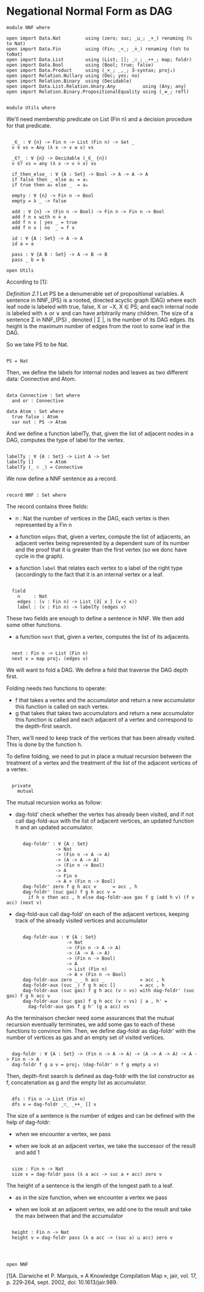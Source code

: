 # Negational Normal Form as DAG

```
module NNF where

open import Data.Nat         using (zero; suc; _⊔_; _+_) renaming (ℕ to Nat)
open import Data.Fin         using (Fin; _<_; _≟_) renaming (toℕ to toNat)
open import Data.List        using (List; []; _∷_; _++_; map; foldr)
open import Data.Bool        using (Bool; true; false)
open import Data.Product     using (_×_; _,_; ∃-syntax; proj₁)
open import Relation.Nullary using (Dec; yes; no)
open import Relation.Binary  using (Decidable)
open import Data.List.Relation.Unary.Any          using (Any; any)
open import Relation.Binary.PropositionalEquality using (_≡_; refl)


module Utils where
```

We'll need membership predicate on List (Fin n) and a decision
procedure for that predicate.

```

  _∈_ : ∀ {n} -> Fin n -> List (Fin n) -> Set _
  v ∈ vs = Any (λ x -> v ≡ x) vs

  _∈?_ : ∀ {n} -> Decidable (_∈_ {n})
  v ∈? vs = any (λ x -> v ≟ x) vs

  if_then_else_ : ∀ {A : Set} -> Bool -> A -> A -> A
  if false then _ else a₁ = a₁
  if true then a₀ else _  = a₀

  empty : ∀ {n} -> Fin n -> Bool
  empty = λ _ -> false
  
  add : ∀ {n} -> (Fin n -> Bool) -> Fin n -> Fin n -> Bool
  add f n x with n ≟ x
  add f n x | yes _ = true
  add f n x | no  _ = f x

  id : ∀ {A : Set} -> A -> A
  id a = a

  pass : ∀ {A B : Set} -> A -> B -> B
  pass _ b = b

open Utils
```

According to [1]:

  *Definition 2.1* Let PS be a denumerable set of propositional
  variables. A sentence in NNF_{PS} is a rooted, directed acyclic
  graph (DAG) where each leaf node is labeled with true, false, X or
  ¬X, X ∈ PS; and each internal node is labeled with ∧ or ∨ and can
  have arbitrarily many children. The size of a sentence Σ in NNF_{PS}
  , denoted | Σ |, is the number of its DAG edges. Its height is the
  maximum number of edges from the root to some leaf in the DAG.

So we take PS to be Nat.

```

PS = Nat

```

Then, we define the labels for internal nodes and leaves as two
different data: Connective and Atom.

```

data Connective : Set where
  and or : Connective

data Atom : Set where
  true false : Atom
  var not : PS -> Atom

```

And we define a function labelTy, that, given the list of adjacent
nodes in a DAG, computes the type of label for the vertex.

```

labelTy : ∀ {A : Set} -> List A -> Set
labelTy []      = Atom
labelTy (_ ∷ _) = Connective

```

We now define a NNF sentence as a record. 

```

record NNF : Set where

```

The record contains three fields:

  - n : Nat the number of vertices in the DAG, each vertex is then
    represented by a Fin n
    
  - a function `edges` that, given a vertex, compute the list of
    adjacents, an adjacent vertex being represented by a dependent sum
    of its number and the proof that it is greater than the first
    vertex (so we donc have cycle in the graph).

  - a function `label` that relates each vertex to a label of the
    right type (accordingly to the fact that it is an internal vertex
    or a leaf.

```

  field
    n     : Nat
    edges : (v : Fin n) -> List (∃[ x ] (v < x))
    label : (v : Fin n) -> labelTy (edges v)

```

These two fields are enough to define a sentence in NNF. We then add
some other functions.

  - a function `next` that, given a vertex, computes the list of its
    adjacents.

```

  next : Fin n -> List (Fin n)
  next v = map proj₁ (edges v)

```

We will want to fold a DAG. We define a fold that traverse the DAG
depth first.

Folding needs two functions to operate:

  - f that takes a vertex and the accumulator and return a new accumulator
    this function is called on each vertex.
  - g that takes that takes two accumulators and return a new accumulator
    this function is called and each adjacent of a vertex and correspond
    to the depth-first search.

Then, we'll need to keep track of the vertices that has been already
visited. This is done by the function h.

To define folding, we need to put in place a mutual recursion between
the treatment of a vertex and the treatment of the list of the
adjacent vertices of a vertex.

```

  private
    mutual

```

The mutual recursion works as follow:

  - dag-fold' check whether the vertex has already been visited, and
    if not call dag-fold-aux with the list of adjacent vertices, an
    updated function h and an updated accumulator.

```

      dag-foldr' : ∀ {A : Set}
                  -> Nat
                  -> (Fin n -> A -> A)
                  -> (A -> A -> A)
                  -> (Fin n -> Bool)
                  -> A
                  -> Fin n
                  -> A × (Fin n -> Bool)
      dag-foldr' zero f g h acc v      = acc , h
      dag-foldr' (suc gas) f g h acc v =
        if h v then acc , h else dag-foldr-aux gas f g (add h v) (f v acc) (next v)

```

  - dag-fold-aux call dag-fold' on each of the adjacent vertices,
    keeping track of the already visited vertices and accumulator


```

      dag-foldr-aux : ∀ {A : Set}       
                      -> Nat               
                      -> (Fin n -> A -> A) 
                      -> (A -> A -> A)     
                      -> (Fin n -> Bool)   
                      -> A                 
                      -> List (Fin n)      
                      -> A × (Fin n -> Bool)
      dag-foldr-aux zero _ _ h acc _             = acc , h
      dag-foldr-aux (suc _) f g h acc []         = acc , h
      dag-foldr-aux (suc gas) f g h acc (v ∷ vs) with dag-foldr' (suc gas) f g h acc v
      dag-foldr-aux (suc gas) f g h acc (v ∷ vs) | a , h' =
        dag-foldr-aux gas f g h' (g a acc) vs

```

As the terminaison checker need some assurances that the mutual
recursion eventually terminates, we add some gas to each of these
functions to convince him. Then, we define dag-foldr as dag-foldr'
with the number of vertices as gas and an empty set of visited
vertices.
    
```

  dag-foldr : ∀ {A : Set} -> (Fin n -> A -> A) -> (A -> A -> A) -> A -> Fin n -> A
  dag-foldr f g a v = proj₁ (dag-foldr' n f g empty a v)

```

Then, depth-first search is defined as dag-foldr with the list
constructor as f, concatenation as g and the empty list as
accumulator.

```

  dfs : Fin n -> List (Fin n)
  dfs v = dag-foldr _∷_ _++_ [] v

```

The size of a sentence is the number of edges and can be defined with
the help of dag-foldr:

  - when we encounter a vertex, we pass

  - when we look at an adjacent vertex, we take the successor of the
    result and add 1

```

  size : Fin n -> Nat
  size v = dag-foldr pass (λ a acc -> suc a + acc) zero v

```

The height of a sentence is the length of the longest path to a leaf.

  - as in the size function, when we encounter a vertex we pass

  - when we look at an adjacent vertex, we add one to the result and
    take the max between that and the accumulator
    
```

  height : Fin n -> Nat
  height v = dag-foldr pass (λ a acc -> (suc a) ⊔ acc) zero v

     


open NNF
```


[1]A. Darwiche et P. Marquis, « A Knowledge Compilation Map », jair, vol. 17, p. 229‑264, sept. 2002, doi: 10.1613/jair.989.
